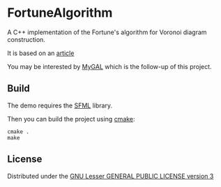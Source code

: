 # FortuneAlgorithm

A C++ implementation of the Fortune's algorithm for Voronoi diagram construction.

It is based on an [article](https://pvigier.github.io/2018/11/18/fortune-algorithm-details.html)

You may be interested by [MyGAL](https://github.com/pvigier/MyGAL) which is the follow-up of this project. 



## Build

The demo requires the [SFML](https://www.sfml-dev.org/) library.

Then you can build the project using [cmake](https://cmake.org/):

```
cmake .
make
```

## License

Distributed under the [GNU Lesser GENERAL PUBLIC LICENSE version 3](https://www.gnu.org/licenses/lgpl-3.0.en.html)
